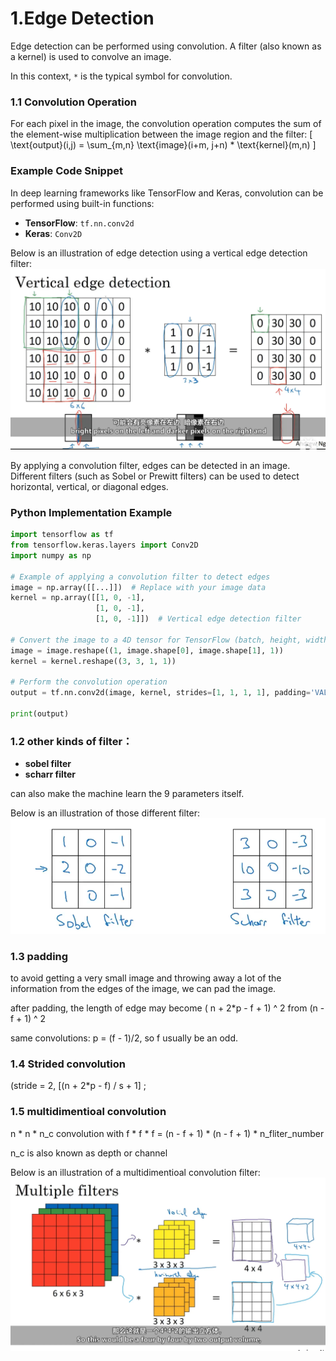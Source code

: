 # 1.Edge Detection

Edge detection can be performed using convolution. A filter (also known as a kernel) is used to convolve an image.

In this context, `*` is the typical symbol for convolution.

### 1.1 Convolution Operation

For each pixel in the image, the convolution operation computes the sum of the element-wise multiplication between the image region and the filter:
\[
\text{output}(i,j) = \sum_{m,n} \text{image}(i+m, j+n) * \text{kernel}(m,n)
\]

### Example Code Snippet

In deep learning frameworks like TensorFlow and Keras, convolution can be performed using built-in functions:

- **TensorFlow**: `tf.nn.conv2d`
- **Keras**: `Conv2D`

Below is an illustration of edge detection using a vertical edge detection filter:
![Edge Detection Example](../images/edged.png)

By applying a convolution filter, edges can be detected in an image. Different filters (such as Sobel or Prewitt filters) can be used to detect horizontal, vertical, or diagonal edges.

### Python Implementation Example

```python
import tensorflow as tf
from tensorflow.keras.layers import Conv2D
import numpy as np

# Example of applying a convolution filter to detect edges
image = np.array([[...]])  # Replace with your image data
kernel = np.array([[1, 0, -1],
                   [1, 0, -1],
                   [1, 0, -1]])  # Vertical edge detection filter

# Convert the image to a 4D tensor for TensorFlow (batch, height, width, channels)
image = image.reshape((1, image.shape[0], image.shape[1], 1))
kernel = kernel.reshape((3, 3, 1, 1))

# Perform the convolution operation
output = tf.nn.conv2d(image, kernel, strides=[1, 1, 1, 1], padding='VALID')

print(output)
```
### 1.2 other kinds of filter：
- **sobel filter**
- **scharr filter**

can also make the machine learn the 9 parameters itself.

Below is an illustration of those different filter:
![Edge Filter Example](../images/edged2.png)

### 1.3 padding
to avoid getting a very small image and throwing away a lot of the information from the edges of the image, we can pad the image.

after padding, the length of edge may become ( n + 2*p - f + 1) ^ 2 from (n - f + 1) ^ 2

same convolutions: p = (f - 1)/2, so f usually be an odd.

### 1.4 Strided convolution
(stride = 2, [(n + 2*p - f) / s + 1] ;
 
### 1.5  multidimentioal convolution  
n * n * n_c convolution with f * f * f = (n - f + 1) * (n - f + 1) * n_fliter_number

n_c is also known as depth or channel

Below is an illustration of a multidimentioal convolution  filter:
![Edge Detection Example](../images/3Dconvolution1.png)
